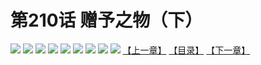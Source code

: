 # 第210话 赠予之物（下）
![](https://mhpic.xiaomingtaiji.net/comic/D/斗破苍穹拆分版/210话/1.jpg-zymk.middle.webp)
![](https://mhpic.xiaomingtaiji.net/comic/D/斗破苍穹拆分版/210话/2.jpg-zymk.middle.webp)
![](https://mhpic.xiaomingtaiji.net/comic/D/斗破苍穹拆分版/210话/3.jpg-zymk.middle.webp)
![](https://mhpic.xiaomingtaiji.net/comic/D/斗破苍穹拆分版/210话/4.jpg-zymk.middle.webp)
![](https://mhpic.xiaomingtaiji.net/comic/D/斗破苍穹拆分版/210话/5.jpg-zymk.middle.webp)
![](https://mhpic.xiaomingtaiji.net/comic/D/斗破苍穹拆分版/210话/6.jpg-zymk.middle.webp)
![](https://mhpic.xiaomingtaiji.net/comic/D/斗破苍穹拆分版/210话/7.jpg-zymk.middle.webp)
![](https://mhpic.xiaomingtaiji.net/comic/D/斗破苍穹拆分版/210话/8.jpg-zymk.middle.webp)
![](https://mhpic.xiaomingtaiji.net/comic/D/斗破苍穹拆分版/210话/9.jpg-zymk.middle.webp)
[【上一章】](./209.md)
[【目录】](./README.md)
[【下一章】](./211.md)
